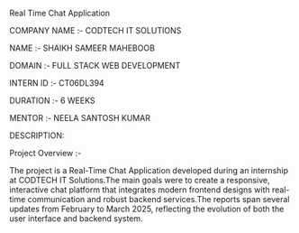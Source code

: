 Real Time Chat Application

COMPANY NAME :-  CODTECH IT SOLUTIONS

NAME :- SHAIKH SAMEER MAHEBOOB

DOMAIN :- FULL STACK WEB DEVELOPMENT

INTERN ID :- CT06DL394

DURATION :- 6 WEEKS

MENTOR :- NEELA SANTOSH KUMAR

DESCRIPTION:

Project Overview :-

The project is a Real-Time Chat Application developed during an internship at CODTECH IT Solutions.The main goals were to create a responsive, interactive chat platform that integrates modern frontend designs with real-time communication and robust backend services.The reports span several updates from February to March 2025, reflecting the evolution of both the user interface and backend system.
